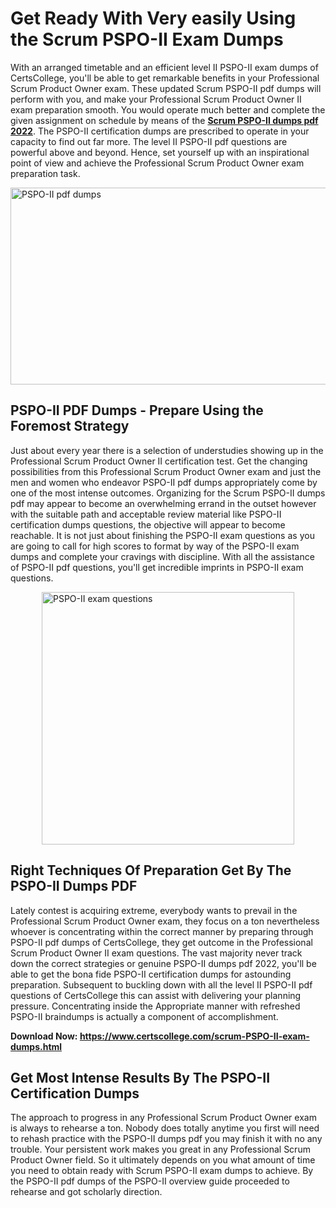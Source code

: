 <h1><strong>Get Ready With Very easily Using the Scrum PSPO-II Exam Dumps&nbsp;</strong></h1>
<p><span style="font-weight: 400;">With an arranged timetable and an efficient level II PSPO-II exam dumps of CertsCollege, you'll be able to get remarkable benefits in your Professional Scrum Product Owner exam. These updated Scrum PSPO-II pdf dumps will perform with you, and make your Professional Scrum Product Owner II exam preparation smooth. You would operate much better and complete the given assignment on schedule by means of the <strong><a href="https://www.certscollege.com/scrum-PSPO-II-exam-dumps.html">Scrum PSPO-II dumps pdf 2022</a></strong>. The PSPO-II certification dumps are prescribed to operate in your capacity to find out far more. The level II PSPO-II pdf questions are powerful above and beyond. Hence, set yourself up with an inspirational point of view and achieve the Professional Scrum Product Owner exam preparation task.&nbsp;</span></p>
<p><span style="font-weight: 400;"><img style="display: block; margin-left: auto; margin-right: auto;" src="https://i.ibb.co/CPDK3ps/Yellow-and-Blue-Initiative-Blog-Banner.png" alt="PSPO-II pdf dumps" width="559" height="315" /></span></p>
<h2><strong>PSPO-II PDF Dumps - Prepare Using the Foremost Strategy</strong></h2>
<p><span style="font-weight: 400;">Just about every year there is a selection of understudies showing up in the Professional Scrum Product Owner II certification test. Get the changing possibilities from this Professional Scrum Product Owner exam and just the men and women who endeavor PSPO-II pdf dumps appropriately come by one of the most intense outcomes. Organizing for the Scrum PSPO-II dumps pdf may appear to become an overwhelming errand in the outset however with the suitable path and acceptable review material like PSPO-II certification dumps questions, the objective will appear to become reachable. It is not just about finishing the PSPO-II exam questions as you are going to call for high scores to format by way of the PSPO-II exam dumps and complete your cravings with discipline. With all the assistance of PSPO-II pdf questions, you'll get incredible imprints in PSPO-II exam questions.</span></p>
<p><span style="font-weight: 400;"><a href="https://tinyurl.com/yy8a988c"><img style="display: block; margin-left: auto; margin-right: auto;" src="https://i.ibb.co/9tMrhdY/Teacher-Appreciation-Invitation.png" alt="PSPO-II exam questions " width="404" height="404" /></a></span></p>
<h2><strong>Right Techniques Of Preparation Get By The PSPO-II Dumps PDF</strong></h2>
<p><span style="font-weight: 400;">Lately contest is acquiring extreme, everybody wants to prevail in the Professional Scrum Product Owner exam, they focus on a ton nevertheless whoever is concentrating within the correct manner by preparing through PSPO-II pdf dumps of CertsCollege, they get outcome in the Professional Scrum Product Owner II exam questions. The vast majority never track down the correct strategies or genuine PSPO-II dumps pdf 2022, you'll be able to get the bona fide PSPO-II certification dumps for astounding preparation. Subsequent to buckling down with all the level II PSPO-II pdf questions of CertsCollege this can assist with delivering your planning pressure. Concentrating inside the Appropriate manner with refreshed PSPO-II braindumps is actually a component of accomplishment.</span></p>
<p><span style="font-weight: 400;"><strong>Download Now: <a href="https://www.certscollege.com/scrum-PSPO-II-exam-dumps.html">https://www.certscollege.com/scrum-PSPO-II-exam-dumps.html</a></strong></span></p>
<h2><strong>Get Most Intense Results By The PSPO-II Certification Dumps</strong></h2>
<p><span style="font-weight: 400;">The approach to progress in any Professional Scrum Product Owner exam is always to rehearse a ton. Nobody does totally anytime you first will need to rehash practice with the PSPO-II dumps pdf you may finish it with no any trouble. Your persistent work makes you great in any Professional Scrum Product Owner field. So it ultimately depends on you what amount of time you need to obtain ready with Scrum PSPO-II exam dumps to achieve. By the PSPO-II pdf dumps of the PSPO-II overview guide proceeded to rehearse and got scholarly direction.</span></p>
